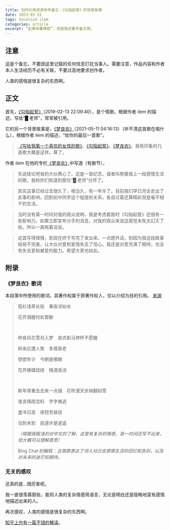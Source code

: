 ```yaml
---
title: 创作引用资源参考备忘：《勾指起誓》的背景故事
date: 2023-03-31
tags: Vocaloid ilem
categories: article
excerpt: “此事休要再提”，但是我还要写备忘啊。
---
```


## 注意

这是个备忘，不要因这里记载的任何信息打扰当事人。需要注意，作品内容和作者本人生活经历不必有关联，不要过高地要求创作者。

人类的感情是很复杂的东西啊。

## 正文

首先，[《勾指起誓》](https://www.bilibili.com/video/BV1Jb411U7u2/)（2019-02-13 22:09:40），是个情歌。根据作者 ilem 的描述，写给“█ 老师”，常常被引用。

它的另一个背景故事是，[《梦良衣》](https://www.bilibili.com/video/BV1UA411G7aS/)（2021-05-11 04:16:13）（听不清这首歌在唱什么），根据作者 ilem 的描述，“给你的最后一首歌”。

> [《写给我第一个喜欢的女孩的歌》](https://www.bilibili.com/video/av3444039/)，[《勾指起誓》](https://www.bilibili.com/video/BV1Jb411U7u2/)，[《梦良衣》](https://www.bilibili.com/video/BV1UA411G7aS/)。我有印象的几首歌大概是这样。算了。

作者 ilem 在他的专栏[《梦良衣》](https://www.bilibili.com/read/cv11235961)中写道（有删节），

> 先说结论吧省的大伙费心了。这是一首纪念，或者叫祭奠我上一段感情生活的歌。我和你们知道的那位“█ 老师”分开了。

> 其实这事已经过去很久了，相当久，有一年半了。目前我们早已完全走出了此事的影响，回到初中同学这个程度的关系，各自过着还算精彩但是毫不相干的生活。

> 当时没有第一时间对我的观众说明，我是考虑着那时《勾指起誓》还很有一些影响力，如果立即宣布分手的消息，对我的观众来说这感觉未免太幻灭了些。所以一直拖着没说。

> 这首写得很慢，到现在终于写完了发出来。一点题外话，别因为我这段故事结局不完美，让大伙对爱和爱情失去了信心。我还是对爱充满了期待，也没有失去爱和被爱的能力。希望大家也如此。

## 附录

### 《梦良衣》歌词

本段落中所使用的歌词，其著作权属于原著作权人，仅以介绍为目的引用。 [来源](https://moegirl.uk/%E6%A2%A6%E8%89%AF%E8%A1%A3)

> 孤衫浅草长街　春夜凉如水
>
> 花开酒醒何处暂歇
>
> &nbsp;
>
> 昨夜风花雪月入梦　良衣影马停杯不愿醒
>
> 转来应遭人笑　多情易老
>
> 倥偬年少　今朝是哪朝
>
> 花开蜂蝶绕绕　残酒渐消
>
> &nbsp;
>
> 斯年厚重去去来一点烟　花吹漫天衣袂翻如雪
>
> 谁言晴雨怎料　字字难逃
>
> 盏冷日高　夜短苦昼烧
>
> 当到未到　自道许是途遥
>
> _（根据我粗浅的对中文的了解，这里有复杂的情感，我一时间还写不出来，但大概可以理解意思）_
>
> Bing Chat 的解释：_这首歌表达了词人对过去感情生活的回忆和告别，以及对未来的迷茫和期待。_

### 无关的感叹

还真的是...很厉害呢。

我一直很羡慕那些，能将人类的复杂情感用语言，无论是明白还是隐晦地富有感情地描述出来的人。

再次感叹，人类的感情是很复杂的东西啊。

[知乎上也有一篇不错的解读](https://zhuanlan.zhihu.com/p/373115627)。
